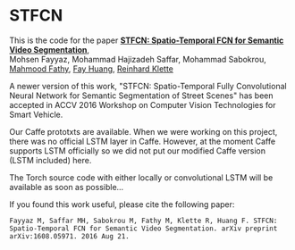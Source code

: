 # STFCN
This is the code for the paper
**[STFCN: Spatio-Temporal FCN for Semantic Video Segmentation](https://arxiv.org/abs/1608.05971)**,
<br>
Mohsen Fayyaz,
Mohammad Hajizadeh Saffar,
Mohammad Sabokrou,
[Mahmood Fathy](http://mahfathy.iust.ac.ir/index.php/en/),
[Fay Huang](http://csie.niu.edu.tw/web/fay/),
[Reinhard Klette](http://www.aut.ac.nz/profiles/reinhard-klette)
<br>

A newer version of this work, "STFCN: Spatio-Temporal Fully Convolutional Neural Network for Semantic Segmentation of Street Scenes" has been accepted in ACCV 2016 Workshop on Computer Vision Technologies for Smart Vehicle.

Our Caffe prototxts are available. When we were working on this project, there was no official LSTM layer in Caffe. However, at the moment Caffe supports LSTM officially so we did not put our modified Caffe version (LSTM included) here.

The Torch source code with either locally or convolutional LSTM will be available as soon as possible...

If you found this work useful, please cite the following paper:

```
Fayyaz M, Saffar MH, Sabokrou M, Fathy M, Klette R, Huang F. STFCN: Spatio-Temporal FCN for Semantic Video Segmentation. arXiv preprint arXiv:1608.05971. 2016 Aug 21.
```
